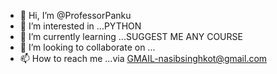 - 👋 Hi, I’m @ProfessorPanku
- 👀 I’m interested in ...PYTHON
- 🌱 I’m currently learning ...SUGGEST ME ANY COURSE
- 💞️ I’m looking to collaborate on ...
- 📫 How to reach me ...via GMAIL-nasibsinghkot@gmail.com

<!---
ProfessorPanku/ProfessorPanku is a ✨ special ✨ repository because its `README.md` (this file) appears on your GitHub profile.
You can click the Preview link to take a look at your changes.
--->
